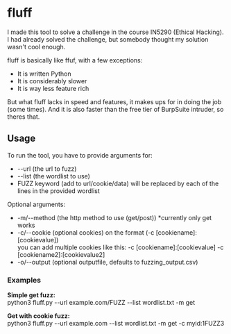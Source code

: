 # fluff

I made this tool to solve a challenge in the course IN5290 (Ethical Hacking).  
I had already solved the challenge, but somebody thought my solution wasn't cool enough.

fluff is basically like ffuf, with a few exceptions:  
- It is written Python  
- It is considerably slower  
- It is way less feature rich  

But what fluff lacks in speed and features, it makes ups for in doing the job (some times).
And it is also faster than the free tier of BurpSuite intruder, so theres that.

## Usage  
To run the tool, you have to provide arguments for:  
- --url (the url to fuzz)
- --list (the wordlist to use)
- FUZZ keyword (add to url/cookie/data) will be replaced by each of the lines in the provided wordlist  

Optional arguments:  
- -m/--method (the http method to use (get/post)) *currently only get works
- -c/--cookie (optional cookies) on the format (-c [cookiename]:[cookievalue])  
you can add multiple cookies like this: -c [cookiename]:[cookievalue] -c [cookiename2]:[cookievalue2]  
- -o/--output (optional outputfile, defaults to fuzzing_output.csv)

### Examples
**Simple get fuzz:**  
python3 fluff.py --url example.com/FUZZ --list wordlist.txt -m get

**Get with cookie fuzz:**  
python3 fluff.py --url example.com --list wordlist.txt -m get -c myid:1FUZZ3